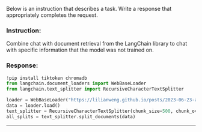 Below is an instruction that describes a task. Write a response that appropriately completes the request.

### Instruction:
Combine chat with document retrieval from the LangChain library to chat with specific information that the model was not trained on.

### Response:
```python
!pip install tiktoken chromadb
from langchain.document_loaders import WebBaseLoader
from langchain.text_splitter import RecursiveCharacterTextSplitter

loader = WebBaseLoader("https://lilianweng.github.io/posts/2023-06-23-agent/")
data = loader.load()
text_splitter = RecursiveCharacterTextSplitter(chunk_size=500, chunk_overlap=0)
all_splits = text_splitter.split_documents(data)
```
---
